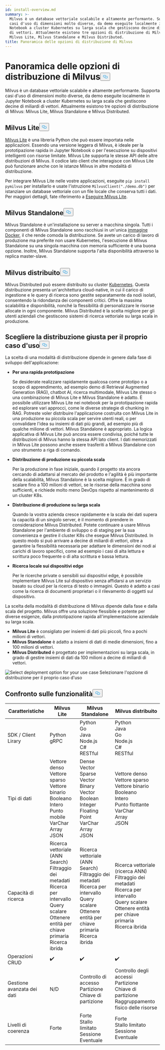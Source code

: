 ```yaml
---
id: install-overview.md
summary: >-
  Milvus è un database vettoriale scalabile e altamente performante. Supporta
  casi d'uso di dimensioni molto diverse, da demo eseguite localmente in Jupyter
  Notebook a cluster Kubernetes su larga scala che gestiscono decine di miliardi
  di vettori. Attualmente esistono tre opzioni di distribuzione di Milvus:
  Milvus Lite, Milvus Standalone e Milvus Distributed.
title: Panoramica delle opzioni di distribuzione di Milvus
---
```

<h1 id="Overview-of-Milvus-Deployment-Options" class="common-anchor-header">Panoramica delle opzioni di distribuzione di Milvus<button data-href="#Overview-of-Milvus-Deployment-Options" class="anchor-icon" translate="no">
      <svg translate="no"
        aria-hidden="true"
        focusable="false"
        height="20"
        version="1.1"
        viewBox="0 0 16 16"
        width="16"
      >
        <path
          fill="#0092E4"
          fill-rule="evenodd"
          d="M4 9h1v1H4c-1.5 0-3-1.69-3-3.5S2.55 3 4 3h4c1.45 0 3 1.69 3 3.5 0 1.41-.91 2.72-2 3.25V8.59c.58-.45 1-1.27 1-2.09C10 5.22 8.98 4 8 4H4c-.98 0-2 1.22-2 2.5S3 9 4 9zm9-3h-1v1h1c1 0 2 1.22 2 2.5S13.98 12 13 12H9c-.98 0-2-1.22-2-2.5 0-.83.42-1.64 1-2.09V6.25c-1.09.53-2 1.84-2 3.25C6 11.31 7.55 13 9 13h4c1.45 0 3-1.69 3-3.5S14.5 6 13 6z"
        ></path>
      </svg>
    </button></h1><p>Milvus è un database vettoriale scalabile e altamente performante. Supporta casi d'uso di dimensioni molto diverse, da demo eseguite localmente in Jupyter Notebook a cluster Kubernetes su larga scala che gestiscono decine di miliardi di vettori. Attualmente esistono tre opzioni di distribuzione di Milvus: Milvus Lite, Milvus Standalone e Milvus Distributed.</p>
<h2 id="Milvus-Lite" class="common-anchor-header">Milvus Lite<button data-href="#Milvus-Lite" class="anchor-icon" translate="no">
      <svg translate="no"
        aria-hidden="true"
        focusable="false"
        height="20"
        version="1.1"
        viewBox="0 0 16 16"
        width="16"
      >
        <path
          fill="#0092E4"
          fill-rule="evenodd"
          d="M4 9h1v1H4c-1.5 0-3-1.69-3-3.5S2.55 3 4 3h4c1.45 0 3 1.69 3 3.5 0 1.41-.91 2.72-2 3.25V8.59c.58-.45 1-1.27 1-2.09C10 5.22 8.98 4 8 4H4c-.98 0-2 1.22-2 2.5S3 9 4 9zm9-3h-1v1h1c1 0 2 1.22 2 2.5S13.98 12 13 12H9c-.98 0-2-1.22-2-2.5 0-.83.42-1.64 1-2.09V6.25c-1.09.53-2 1.84-2 3.25C6 11.31 7.55 13 9 13h4c1.45 0 3-1.69 3-3.5S14.5 6 13 6z"
        ></path>
      </svg>
    </button></h2><p><a href="https://milvus.io/docs/milvus_lite.md">Milvus Lite</a> è una libreria Python che può essere importata nelle applicazioni. Essendo una versione leggera di Milvus, è ideale per la prototipazione rapida in Jupyter Notebook o per l'esecuzione su dispositivi intelligenti con risorse limitate. Milvus Lite supporta le stesse API delle altre distribuzioni di Milvus. Il codice lato client che interagisce con Milvus Lite può funzionare anche con le istanze Milvus in altre modalità di distribuzione.</p>
<p>Per integrare Milvus Lite nelle vostre applicazioni, eseguite <code translate="no">pip install pymilvus</code> per installarlo e usate l'istruzione <code translate="no">MilvusClient(&quot;./demo.db&quot;)</code> per istanziare un database vettoriale con un file locale che conserva tutti i dati. Per maggiori dettagli, fate riferimento a <a href="https://milvus.io/docs/milvus_lite.md">Eseguire Milvus Lite</a>.</p>
<h2 id="Milvus-Standalone" class="common-anchor-header">Milvus Standalone<button data-href="#Milvus-Standalone" class="anchor-icon" translate="no">
      <svg translate="no"
        aria-hidden="true"
        focusable="false"
        height="20"
        version="1.1"
        viewBox="0 0 16 16"
        width="16"
      >
        <path
          fill="#0092E4"
          fill-rule="evenodd"
          d="M4 9h1v1H4c-1.5 0-3-1.69-3-3.5S2.55 3 4 3h4c1.45 0 3 1.69 3 3.5 0 1.41-.91 2.72-2 3.25V8.59c.58-.45 1-1.27 1-2.09C10 5.22 8.98 4 8 4H4c-.98 0-2 1.22-2 2.5S3 9 4 9zm9-3h-1v1h1c1 0 2 1.22 2 2.5S13.98 12 13 12H9c-.98 0-2-1.22-2-2.5 0-.83.42-1.64 1-2.09V6.25c-1.09.53-2 1.84-2 3.25C6 11.31 7.55 13 9 13h4c1.45 0 3-1.69 3-3.5S14.5 6 13 6z"
        ></path>
      </svg>
    </button></h2><p>Milvus Standalone è un'installazione su server a macchina singola. Tutti i componenti di Milvus Standalone sono racchiusi in un'unica <a href="https://milvus.io/docs/install_standalone-docker.md">immagine Docker</a>, il che rende comoda la distribuzione. Se avete un carico di lavoro di produzione ma preferite non usare Kubernetes, l'esecuzione di Milvus Standalone su una singola macchina con memoria sufficiente è una buona opzione. Inoltre, Milvus Standalone supporta l'alta disponibilità attraverso la replica master-slave.</p>
<h2 id="Milvus-Distributed" class="common-anchor-header">Milvus distribuito<button data-href="#Milvus-Distributed" class="anchor-icon" translate="no">
      <svg translate="no"
        aria-hidden="true"
        focusable="false"
        height="20"
        version="1.1"
        viewBox="0 0 16 16"
        width="16"
      >
        <path
          fill="#0092E4"
          fill-rule="evenodd"
          d="M4 9h1v1H4c-1.5 0-3-1.69-3-3.5S2.55 3 4 3h4c1.45 0 3 1.69 3 3.5 0 1.41-.91 2.72-2 3.25V8.59c.58-.45 1-1.27 1-2.09C10 5.22 8.98 4 8 4H4c-.98 0-2 1.22-2 2.5S3 9 4 9zm9-3h-1v1h1c1 0 2 1.22 2 2.5S13.98 12 13 12H9c-.98 0-2-1.22-2-2.5 0-.83.42-1.64 1-2.09V6.25c-1.09.53-2 1.84-2 3.25C6 11.31 7.55 13 9 13h4c1.45 0 3-1.69 3-3.5S14.5 6 13 6z"
        ></path>
      </svg>
    </button></h2><p>Milvus Distributed può essere distribuito su cluster <a href="https://milvus.io/docs/install_cluster-milvusoperator.md">Kubernetes</a>. Questa distribuzione presenta un'architettura cloud-native, in cui il carico di ingestione e le query di ricerca sono gestite separatamente da nodi isolati, consentendo la ridondanza dei componenti critici. Offre la massima scalabilità e disponibilità, nonché la flessibilità di personalizzare le risorse allocate in ogni componente. Milvus Distributed è la scelta migliore per gli utenti aziendali che gestiscono sistemi di ricerca vettoriale su larga scala in produzione.</p>
<h2 id="Choose-the-Right-Deployment-for-Your-Use-Case" class="common-anchor-header">Scegliere la distribuzione giusta per il proprio caso d'uso<button data-href="#Choose-the-Right-Deployment-for-Your-Use-Case" class="anchor-icon" translate="no">
      <svg translate="no"
        aria-hidden="true"
        focusable="false"
        height="20"
        version="1.1"
        viewBox="0 0 16 16"
        width="16"
      >
        <path
          fill="#0092E4"
          fill-rule="evenodd"
          d="M4 9h1v1H4c-1.5 0-3-1.69-3-3.5S2.55 3 4 3h4c1.45 0 3 1.69 3 3.5 0 1.41-.91 2.72-2 3.25V8.59c.58-.45 1-1.27 1-2.09C10 5.22 8.98 4 8 4H4c-.98 0-2 1.22-2 2.5S3 9 4 9zm9-3h-1v1h1c1 0 2 1.22 2 2.5S13.98 12 13 12H9c-.98 0-2-1.22-2-2.5 0-.83.42-1.64 1-2.09V6.25c-1.09.53-2 1.84-2 3.25C6 11.31 7.55 13 9 13h4c1.45 0 3-1.69 3-3.5S14.5 6 13 6z"
        ></path>
      </svg>
    </button></h2><p>La scelta di una modalità di distribuzione dipende in genere dalla fase di sviluppo dell'applicazione:</p>
<ul>
<li><p><strong>Per una rapida prototipazione</strong></p>
<p>Se desiderate realizzare rapidamente qualcosa come prototipo o a scopo di apprendimento, ad esempio demo di Retrieval Augmented Generation (RAG), chatbot AI, ricerca multimodale, Milvus Lite stesso o una combinazione di Milvus Lite e Milvus Standalone è adatto. È possibile utilizzare Milvus Lite nei notebook per la prototipazione rapida ed esplorare vari approcci, come le diverse strategie di chunking in RAG. Potreste voler distribuire l'applicazione costruita con Milvus Lite in una produzione su piccola scala per servire utenti reali, o per convalidare l'idea su insiemi di dati più grandi, ad esempio più di qualche milione di vettori. Milvus Standalone è appropriato. La logica applicativa di Milvus Lite può ancora essere condivisa, poiché tutte le distribuzioni di Milvus hanno la stessa API lato client. I dati memorizzati in Milvus Lite possono anche essere trasferiti a Milvus Standalone con uno strumento a riga di comando.</p></li>
<li><p><strong>Distribuzione di produzione su piccola scala</strong></p>
<p>Per la produzione in fase iniziale, quando il progetto sta ancora cercando di adattarsi al mercato del prodotto e l'agilità è più importante della scalabilità, Milvus Standalone è la scelta migliore. È in grado di scalare fino a 100 milioni di vettori, se le risorse della macchina sono sufficienti, e richiede molto meno DevOps rispetto al mantenimento di un cluster K8s.</p></li>
<li><p><strong>Distribuzione di produzione su larga scala</strong></p>
<p>Quando la vostra azienda cresce rapidamente e la scala dei dati supera la capacità di un singolo server, è il momento di prendere in considerazione Milvus Distributed. Potete continuare a usare Milvus Standalone per l'ambiente di sviluppo o di staging per la sua convenienza e gestire il cluster K8s che esegue Milvus Distributed. In questo modo si può arrivare a decine di miliardi di vettori, oltre a garantire la flessibilità necessaria per adattare le dimensioni dei nodi ai carichi di lavoro specifici, come ad esempio i casi di alta lettura e scrittura poco frequente o di alta scrittura e bassa lettura.</p></li>
<li><p><strong>Ricerca locale sui dispositivi edge</strong></p>
<p>Per le ricerche private o sensibili sui dispositivi edge, è possibile implementare Milvus Lite sul dispositivo senza affidarsi a un servizio basato su cloud per la ricerca di testo o immagini. Questo è adatto a casi come la ricerca di documenti proprietari o il rilevamento di oggetti sul dispositivo.</p></li>
</ul>
<p>La scelta della modalità di distribuzione di Milvus dipende dalla fase e dalla scala del progetto. Milvus offre una soluzione flessibile e potente per diverse esigenze, dalla prototipazione rapida all'implementazione aziendale su larga scala.</p>
<ul>
<li><strong>Milvus Lite</strong> è consigliato per insiemi di dati più piccoli, fino a pochi milioni di vettori.</li>
<li><strong>Milvus Standalone</strong> è adatto a insiemi di dati di medie dimensioni, fino a 100 milioni di vettori.</li>
<li><strong>Milvus Distributed</strong> è progettato per implementazioni su larga scala, in grado di gestire insiemi di dati da 100 milioni a decine di miliardi di vettori.</li>
</ul>
<p>
  
   <span class="img-wrapper"> <img translate="no" src="/docs/v2.6.x/assets/select-deployment-option.png" alt="Select deployment option for your use case" class="doc-image" id="select-deployment-option-for-your-use-case" />
   </span> <span class="img-wrapper"> <span>Selezionare l'opzione di distribuzione per il proprio caso d'uso</span> </span></p>
<h2 id="Comparison-on-functionalities" class="common-anchor-header">Confronto sulle funzionalità<button data-href="#Comparison-on-functionalities" class="anchor-icon" translate="no">
      <svg translate="no"
        aria-hidden="true"
        focusable="false"
        height="20"
        version="1.1"
        viewBox="0 0 16 16"
        width="16"
      >
        <path
          fill="#0092E4"
          fill-rule="evenodd"
          d="M4 9h1v1H4c-1.5 0-3-1.69-3-3.5S2.55 3 4 3h4c1.45 0 3 1.69 3 3.5 0 1.41-.91 2.72-2 3.25V8.59c.58-.45 1-1.27 1-2.09C10 5.22 8.98 4 8 4H4c-.98 0-2 1.22-2 2.5S3 9 4 9zm9-3h-1v1h1c1 0 2 1.22 2 2.5S13.98 12 13 12H9c-.98 0-2-1.22-2-2.5 0-.83.42-1.64 1-2.09V6.25c-1.09.53-2 1.84-2 3.25C6 11.31 7.55 13 9 13h4c1.45 0 3-1.69 3-3.5S14.5 6 13 6z"
        ></path>
      </svg>
    </button></h2><table>
<thead>
<tr><th>Caratteristiche</th><th>Milvus Lite</th><th>Milvus Standalone</th><th>Milvus distribuito</th></tr>
</thead>
<tbody>
<tr><td>SDK / Client Lirary</td><td>Python<br/>gRPC</td><td>Python<br/>Go<br/>Java<br/>Node.js<br/>C#<br/>RESTful</td><td>Python<br/>Java<br/>Go<br/>Node.js<br/>C#<br/>RESTful</td></tr>
<tr><td>Tipi di dati</td><td>Vettore denso<br/>Vettore sparso<br/>Vettore binario<br/>Booleano<br/>Intero<br/>Punto mobile<br/>VarChar<br/>Array<br/>JSON</td><td>Dense Vector<br/>Sparse Vector<br/>Binary Vector<br/>Boolean<br/>Integer<br/>Floating Point<br/>VarChar<br/>Array<br/>JSON</td><td>Vettore denso<br/>Vettore sparso<br/>Vettore binario<br/>Booleano<br/>Intero<br/>Punto flottante<br/>VarChar<br/>Array<br/>JSON</td></tr>
<tr><td>Capacità di ricerca</td><td>Ricerca vettoriale (ANN Search)<br/>Filtraggio dei metadati<br/>Ricerca per intervallo<br/>Query scalare<br/>Ottenere entità per chiave primaria<br/>Ricerca ibrida</td><td>Ricerca vettoriale (ANN Search)<br/>Filtraggio dei metadati<br/>Ricerca per intervallo<br/>Query scalare<br/>Ottenere entità per chiave primaria<br/>Ricerca ibrida</td><td>Ricerca vettoriale (ricerca ANN)<br/>Filtraggio dei metadati<br/>Ricerca per intervallo<br/>Query scalare<br/>Ottenere entità per chiave primaria<br/>Ricerca ibrida</td></tr>
<tr><td>Operazioni CRUD</td><td>✔️</td><td>✔️</td><td>✔️</td></tr>
<tr><td>Gestione avanzata dei dati</td><td>N/D</td><td>Controllo di accesso<br/>Partizione<br/>Chiave di partizione</td><td>Controllo degli accessi<br/>Partizione<br/>Chiave di partizione<br/>Raggruppamento fisico delle risorse</td></tr>
<tr><td>Livelli di coerenza</td><td>Forte</td><td>Forte<br/>Stallo limitato<br/>Sessione<br/>Eventuale</td><td>Forte<br/>Stallo limitato<br/>Sessione<br/>Eventuale</td></tr>
</tbody>
</table>

